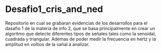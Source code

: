 # Desafio1_cris_and_ned
Repositorio en cual se grabaran evidencias de los desarrollos para el dasafio 1 de la materia de info 2, que se basa principalmente en crear un algoritmo que detecte diferentes tipos de señales tales como la senoidal, cuadrada y triangular. Ademas de poder medir la frecuencia en hertz y la amplitud en voltios de la sañal a analizar. 
